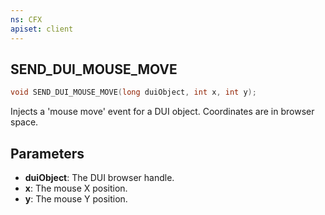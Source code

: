```yaml
---
ns: CFX
apiset: client
---
```

## SEND_DUI_MOUSE_MOVE

```c
void SEND_DUI_MOUSE_MOVE(long duiObject, int x, int y);
```

Injects a 'mouse move' event for a DUI object. Coordinates are in browser space.

## Parameters
* **duiObject**: The DUI browser handle.
* **x**: The mouse X position.
* **y**: The mouse Y position.

